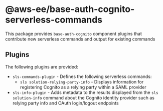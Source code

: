 # @aws-ee/base-auth-cognito-serverless-commands

This package provides `base-auth-cognito` component plugins that contribute new serverless commands and output for existing commands

## Plugins

The following plugins are provided:

- `sls-commands-plugin` - Defines the following serverless commands:
    * `sls solution-relying-party-info` - Displays information for registering Cognito as a relying party within a SAML provider
- `sls-info-plugin` - Adds metadata to the results displayed from the `sls solution-info` command about the Cognito identity provider such as relying party info and OAuth login/logout endpoints
